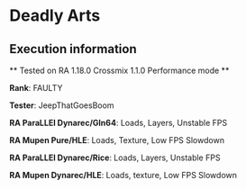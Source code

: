 # Deadly Arts 

## Execution information


** Tested on RA 1.18.0 Crossmix 1.1.0 Performance mode **


**Rank**: FAULTY


**Tester**: JeepThatGoesBoom



**RA ParaLLEl Dynarec/Gln64**: Loads, Layers, Unstable FPS


**RA Mupen Pure/HLE**: Loads, Texture, Low FPS Slowdown


**RA ParaLLEl Dynarec/Rice**: Loads, Layers, Unstable FPS


**RA Mupen Dynarec/HLE**: Loads, texture, Low FPS Slowdown